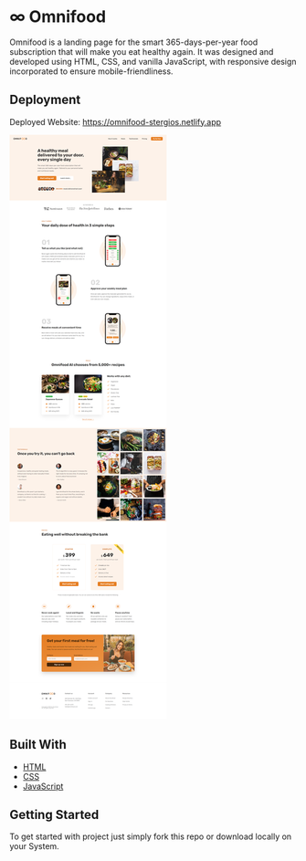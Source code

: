 # ∞ Omnifood

Omnifood is a landing page for the smart 365-days-per-year food subscription that will make you eat healthy again. It was designed and developed using HTML, CSS, and vanilla JavaScript, with responsive design incorporated to ensure mobile-friendliness.

## Deployment

Deployed Website: https://omnifood-stergios.netlify.app

[![omnifood-full.png](./img/omnifood-full.png)](https://omnifood-stergios.netlify.app)

## Built With

- [HTML](https://developer.mozilla.org/en-US/docs/Web/HTML)
- [CSS](https://developer.mozilla.org/en-US/docs/Web/CSS)
- [JavaScript](https://developer.mozilla.org/en-US/docs/Web/javascript)

## Getting Started

To get started with project just simply fork this repo or download locally on your System.
